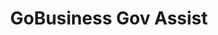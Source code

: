 ---
layout: homepage
title: GoBusiness Gov Assist
description: For Singapore Businesses
image: /images/
permalink: /
notification: <strong>COVID-19 Government Assistance for businesses:</strong> Click <a target="_blank" href="https://covid.gobusiness.gov.sg/supportschemes/general">here</a> to view the list of government assistance to help businesses tide through COVID-19 
sections:
    - hero:
        title: Government Assistance for Businesses
        subtitle: The e-Adviser helps businesses in selecting a relevant assistance based on their business need. 
        background: /images/govassist-hero-banner.jpg/
        button: Get started with e-Adviser
        url: https://ea-staging.l1t.molb.gov.sg/#/
        key_highlights:
        - title: E-adviser
          url: https://ea-staging.l1t.molb.gov.sg/#/
          description: Learn about relevant Government assistance for your business needs
      #  - title: Gobusiness Covid
      #    url: https://covid.gobusiness.gov.sg/supportschemes/general
      #    description: Supporting our businesses, overcoming challenges and emerging stronger
        - title: Gebiz Alerts
          url: /gebiz-alerts/
          description: Be informed about the latest Government contracts
      #  - title: GoBusiness Licensing
      #    url: https://www.gobusiness.gov.sg/licences
      #    description: Freely select and apply for the licences you need with the Guided Journey or Self-Service feature
      #  - title: Productivity Solutions Grant
      #    url: /productivity-solutions-grant/
      #    description: PSG supports companies in the adoption of pre-scoped IT solutions and equipment that enhances productivity
      #  - title: Business Grants Portal
      #    url: https://www.businessgrants.gov.sg/
      #    description: Business Grants Portal brings government grants for businesses into one place, so it’s easier to find and apply for the grants you need
    - infobar:
        title: List of Government Assistance
        subtitle: 
        description: The Singapore Government offers a range of assistances to help businesses grow and succeed.<br/>Look for a tax incentive, loan, grant, or program here.
        button: View by Assistance Type
        url: /gov-assist/tax-incentives/
---